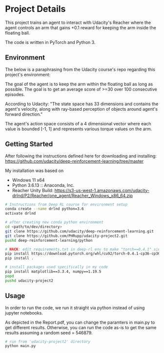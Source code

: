 # Project Details

This project trains an agent to interact with Udacity's Reacher where the agent controls an arm that gains +0.1 reward for keeping the arm inside the floating ball. 

The code is written in PyTorch and Python 3.

## Environment
The below is a paraphrasing from the Udacity course's repo regarding this project's environment:

The goal of the agent is to keep the arm within the floating ball as long as possible. The goal is to get an average score of >=30 over 100 consecutive episodes.

According to Udacity: "The state space has 33 dimensions and contains the agent's velocity, along with ray-based perception of objects around agent's forward direction." 

The agent's action space consists of a 4 dimensional vector where each value is bounded [-1, 1] and represents various torque values on the arm.

## Getting Started

After following the instructions defined here for downloading and installing: https://github.com/udacity/deep-reinforcement-learning/tree/master

My installation was based on 
* Windows 11 x64
* Python 3.6.13 :: Anaconda, Inc.
* Reacher Unity Build: https://s3-us-west-1.amazonaws.com/udacity-drlnd/P2/Reacher/one_agent/Reacher_Windows_x86_64.zip

```bash
# Instructions from Deep RL course for environment setup
conda create --name drlnd python=3.6 
activate drlnd

# after creating new conda python environment
cd <path/to/dev/directory>
git clone https://github.com/udacity/deep-reinforcement-learning.git
git clone https://github.com/PHRupp/udacity-project2.git
pushd deep-reinforcement-learning/python

# HACK: edit requirements.txt in deep-rl env to make "torch==0.4.1" since i couldnt get a working version for 0.4.0
pip install https://download.pytorch.org/whl/cu92/torch-0.4.1-cp36-cp36m-win_amd64.whl
pip install .

# install packages used specifically in my code
pip install matplotlib==3.3.4, numpy==1.19.5
popd
pushd udacity-project2
```

## Usage

In order to run the code, we run it straight via python instead of using jupyter notebooks.

As depicted in the Report.pdf, you can change the paramters in main.py to get different results. Otherwise, you can run the code as-is to get the same results assuming a random seed = 546879. 

```python
# run from 'udacity-project2' directory
python main.py
```

